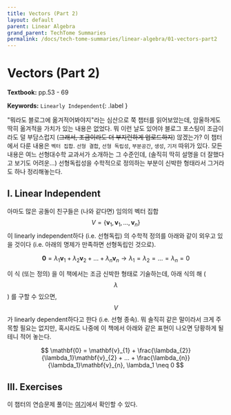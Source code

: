 ```yaml
---
title: Vectors (Part 2)
layout: default
parent: Linear Algebra
grand_parent: TechTome Summaries
permalink: /docs/tech-tome-summaries/linear-algebra/01-vectors-part2
---
```


# Vectors (Part 2)

**Textbook:** pp.53 - 69

**Keywords:** `Linearly Independent`{: .label }

"뭐라도 블로그에 옮겨적어봐야지"라는 심산으로 쭉 챕터를 읽어보았는데, 암울하게도 딱히 옮겨적을 가치가 있는 내용은 없었다.
뭐 이런 날도 있어야 블로그 포스팅이 조금이라도 덜 부담스럽지 (~~그래서, 조금이라도 더 부지런하게 업로드하지~~) 않겠는가?
이 챕터에서 다룬 내용은 `벡터 집합`. `선형 결합`, `선형 독립성`, `부분공간`, `생성`, `기저` 따위가 있다.
모든 내용은 여느 선형대수학 교과서가 소개하는 그 수준인데, (솔직히 딱히 설명을 더 잘했다고 보기도 어려운...) 선형독립성을 수학적으로 정의하는 부분이 신박한 형태라서 그거라도 하나 정리해놓는다.

## I. Linear Independent

아마도 많은 공돌이 친구들은 (나와 같다면) 임의의 벡터 집합 $$V = \{\mathbf{v}_{1}, \mathbf{v}_{1}, ..., \mathbf{v}_{n}\}$$ 이 linearly independent하다 (i.e. 선형독립) 의 수학적 정의를 아래와 같이 외우고 있을 것이다 (i.e. 아래의 명제가 만족하면 선형독립인 것으로).

$$
\mathbf{0} = {\lambda}_{1}\mathbf{v}_{1} + {\lambda}_{2}\mathbf{v}_{2} + ... + {\lambda}_{n}\mathbf{v}_{n} \rightarrow {\lambda}_{1} = {\lambda}_{2} = ... = {\lambda}_{n} = 0
$$

이 식 (또는 정의) 을 이 책에서는 조금 신박한 형태로 기술하는데, 아래 식의 해 ($$\lambda$$) 를 구할 수 있으면, $$V$$ 가 linearly dependent하다고 한다 (i.e. 선형 종속).
뭐 솔직히 같은 말이라서 크게 주목할 필요는 없지만, 혹시라도 나중에 이 책에서 아래와 같은 표현이 나오면 당황하게 될 테니 적어 놓는다.

$$
\mathbf{0} = \mathbf{v}_{1} + \frac{\lambda_{2}}{\lambda_1}\mathbf{v}_{2} + ... + \frac{\lambda_{n}}{\lambda_1}\mathbf{v}_{n}, \lambda_1 \neq 0
$$

## III. Exercises

이 챕터의 연습문제 풀이는 [여기](https://github.com/i-am-wonseoklee/i-am-wonseoklee.github.io/tree/main/docs/tech-tome-summaries/linear-algebra/01-vectors-part2/exercises)에서 확인할 수 있다.

<script src="https://utteranc.es/client.js"
        repo="i-am-wonseoklee/i-am-wonseoklee.github.io"
        issue-term="pathname"
        theme="github-dark-orange"
        crossorigin="anonymous"
        async>
</script>